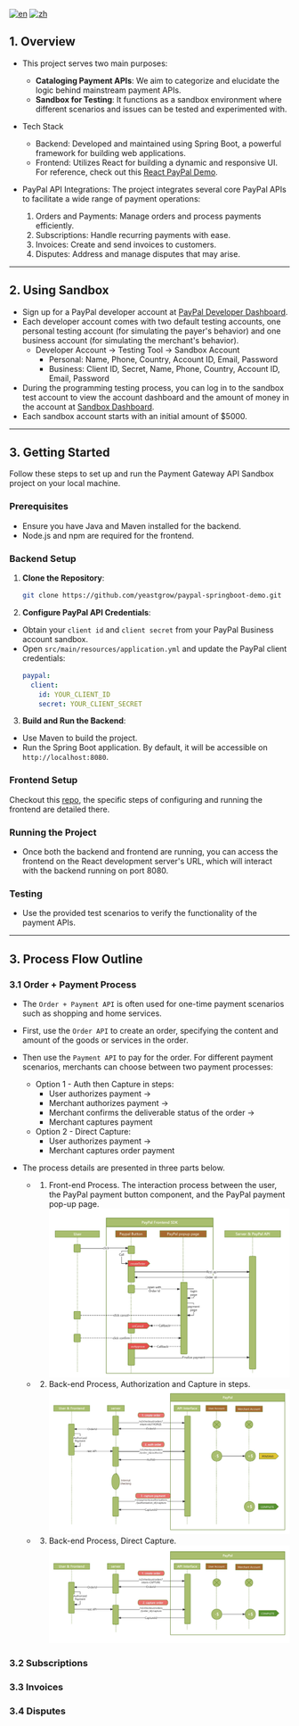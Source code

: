 [![en](https://img.shields.io/badge/lang-en-green.svg)](https://github.com/yeastgrow/paypal-springboot-demo/blob/master/README.md)
[![zh](https://img.shields.io/badge/lang-zh-red.svg)](https://github.com/yeastgrow/paypal-springboot-demo/blob/master/README.zh.md)

## 1. Overview
- This project serves two main purposes:

  - **Cataloging Payment APIs**: We aim to categorize and elucidate the logic behind mainstream payment APIs. 
  - **Sandbox for Testing**: It functions as a sandbox environment where different scenarios and issues can be tested and experimented with.

- Tech Stack
  - Backend: Developed and maintained using Spring Boot, a powerful framework for building web applications. 
  - Frontend: Utilizes React for building a dynamic and responsive UI. For reference, check out this [React PayPal Demo](https://github.com/yeastgrow/paypal-react-demo).

- PayPal API Integrations:
  The project integrates several core PayPal APIs to facilitate a wide range of payment operations:
  1. Orders and Payments: Manage orders and process payments efficiently. 
  2. Subscriptions: Handle recurring payments with ease. 
  3. Invoices: Create and send invoices to customers. 
  4. Disputes: Address and manage disputes that may arise.

---
## 2. Using Sandbox

- Sign up for a PayPal developer account at [PayPal Developer Dashboard](https://developer.paypal.com/dashboard/accounts/).
- Each developer account comes with two default testing accounts, one personal testing account (for simulating the payer's behavior) and one business account (for simulating the merchant's behavior).
  - Developer Account -> Testing Tool -> Sandbox Account
    - Personal: Name, Phone, Country, Account ID, Email, Password
    - Business: Client ID, Secret, Name, Phone, Country, Account ID, Email, Password
- During the programming testing process, you can log in to the sandbox test account to view the account dashboard and the amount of money in the account at [Sandbox Dashboard](https://www.sandbox.paypal.com/mep/dashboard).
- Each sandbox account starts with an initial amount of $5000.

---
## 3. Getting Started

Follow these steps to set up and run the Payment Gateway API Sandbox project on your local machine.

### Prerequisites

- Ensure you have Java and Maven installed for the backend.
- Node.js and npm are required for the frontend.

### Backend Setup

1. **Clone the Repository**:
   ```bash
   git clone https://github.com/yeastgrow/paypal-springboot-demo.git
   ```

2. **Configure PayPal API Credentials**:
  - Obtain your `client id` and `client secret` from your PayPal Business account sandbox.
  - Open `src/main/resources/application.yml` and update the PayPal client credentials:
    ```yaml
    paypal:
      client:
        id: YOUR_CLIENT_ID
        secret: YOUR_CLIENT_SECRET
    ```

3. **Build and Run the Backend**:
  - Use Maven to build the project.
  - Run the Spring Boot application. By default, it will be accessible on `http://localhost:8080`.

### Frontend Setup 

Checkout this [repo](https://github.com/yeastgrow/paypal-react-demo), the specific steps of configuring and running the frontend are detailed there.

### Running the Project

- Once both the backend and frontend are running, you can access the frontend on the React development server's URL, which will interact with the backend running on port 8080.

### Testing

- Use the provided test scenarios to verify the functionality of the payment APIs.

--- 
## 3. Process Flow Outline

### 3.1 Order + Payment Process

- The `Order + Payment API` is often used for one-time payment scenarios such as shopping and home services.
- First, use the `Order API` to create an order, specifying the content and amount of the goods or services in the order.
- Then use the `Payment API` to pay for the order. For different payment scenarios, merchants can choose between two payment processes:
  - Option 1 - Auth then Capture in steps: 
    - User authorizes payment -> 
    - Merchant authorizes payment -> 
    - Merchant confirms the deliverable status of the order -> 
    - Merchant captures payment
  - Option 2 - Direct Capture: 
    - User authorizes payment -> 
    - Merchant captures order payment

- The process details are presented in three parts below.
  - 1. Front-end Process. The interaction process between the user, the PayPal payment button component, and the PayPal payment pop-up page.
         ![fp.jpg](assets/fp.jpg)
  - 2. Back-end Process, Authorization and Capture in steps.
       ![bp-auth.jpg](assets/bp-auth.jpg)
  - 3. Back-end Process, Direct Capture.
       ![bp-capture.jpg](assets/bp-capture.jpg)

### 3.2 Subscriptions

### 3.3 Invoices

### 3.4 Disputes


